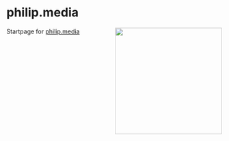 # philip.media
<img width="250px" src="https://user-images.githubusercontent.com/4144601/189532102-2ca8113c-c231-4c5a-953d-2202f51cb370.png" align="right">

Startpage for [philip.media](https://philip.media)
